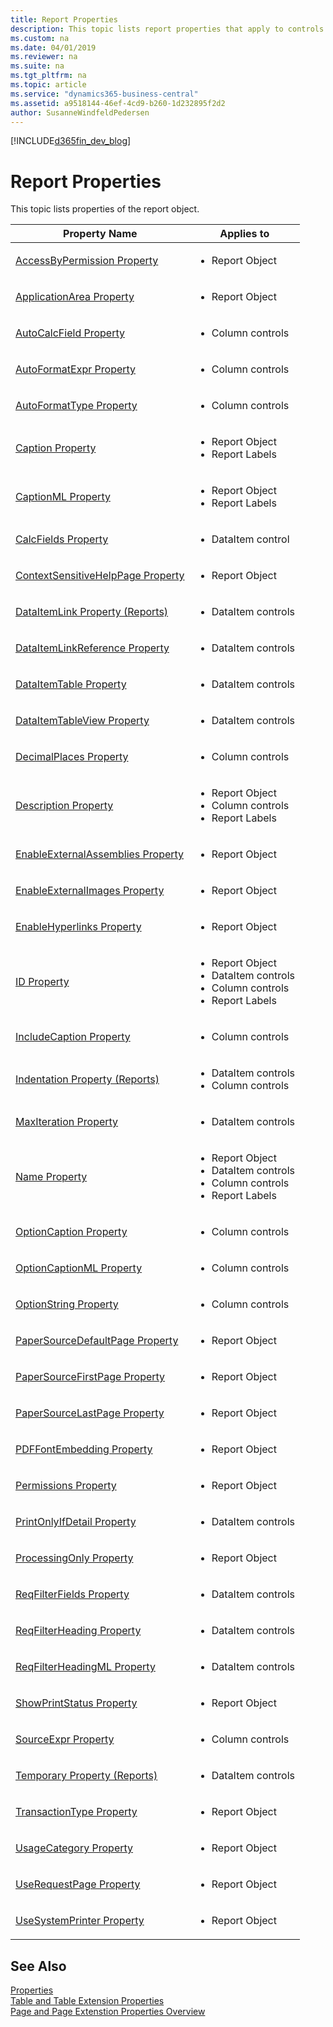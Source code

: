 ```yaml
---
title: Report Properties
description: This topic lists report properties that apply to controls of a report object.
ms.custom: na
ms.date: 04/01/2019
ms.reviewer: na
ms.suite: na
ms.tgt_pltfrm: na
ms.topic: article
ms.service: "dynamics365-business-central"
ms.assetid: a9518144-46ef-4cd9-b260-1d232895f2d2
author: SusanneWindfeldPedersen
---
```


[!INCLUDE[d365fin_dev_blog](../includes/d365fin_dev_blog.md)]

# Report Properties
This topic lists properties of the report object.  

|Property Name|Applies to|
|-------------|-----------|  
[AccessByPermission Property](devenv-accessbypermission-property.md)|<ul><li>Report Object</li></ul>|
|[ApplicationArea Property](devenv-applicationarea-property.md)|<ul><li>Report Object</li></ul>|
|[AutoCalcField Property](devenv-autocalcfield-property.md)|<ul><li>Column controls</li></ul>|
|[AutoFormatExpr Property](devenv-autoformatexpr-property.md)|<ul><li>Column controls</li></ul>|
|[AutoFormatType Property](devenv-autoformattype-property.md)|<ul><li>Column controls</li></ul>|
|[Caption Property](devenv-caption-property.md)|<ul><li>Report Object</li><li>Report Labels</li></ul>|
|[CaptionML Property](devenv-captionml-property.md)|<ul><li>Report Object</li><li>Report Labels</li></ul>|
|[CalcFields Property](devenv-calcfields-property.md)|<ul><li>DataItem control</li></ul>|
|[ContextSensitiveHelpPage Property](devenv-contextsensitivehelppage-property.md)|<ul><li>Report Object</li></ul>|
|[DataItemLink Property \(Reports\)](devenv-dataitemlink-reports-property.md)|<ul><li>DataItem controls</li></ul>|
|[DataItemLinkReference Property](devenv-dataitemlink-reference-property.md)|<ul><li>DataItem controls</li></ul>|
|[DataItemTable Property](devenv-dataitemtable-property.md)|<ul><li>DataItem controls</li></ul>|
|[DataItemTableView Property](devenv-dataitemtableview-property.md)|<ul><li>DataItem controls</li></ul>|
|[DecimalPlaces Property](devenv-decimalplaces-property.md)|<ul><li>Column controls</li></ul>|
|[Description Property](devenv-description-property.md)|<ul><li>Report Object</li><li>Column controls</li><li>Report Labels</li></ul>|
|[EnableExternalAssemblies Property](devenv-enableexternalassemblies-property.md)|<ul><li>Report Object</li></ul>|
|[EnableExternalImages Property](devenv-enableexternalimages-property.md)|<ul><li>Report Object</li></ul>|
|[EnableHyperlinks Property](devenv-enablehyperlinks-property.md)|<ul><li>Report Object</li></ul>|
|[ID Property](devenv-id-property.md)|<ul><li>Report Object</li><li>DataItem controls</li><li>Column controls</li><li>Report Labels</li></ul>|
|[IncludeCaption Property](devenv-includecaption-property.md)|<ul><li>Column controls</li></ul>| 
|[Indentation Property \(Reports\)](devenv-indentation-reports-property.md)|<ul><li>DataItem controls</li><li>Column controls</li><ul>|
|[MaxIteration Property](devenv-maxiteration-property.md)|<ul><li>DataItem controls</li></ul>|
|[Name Property](devenv-name-property.md)|<ul><li>Report Object</li><li>DataItem controls</li><li>Column controls</li><li>Report Labels</li></ul>|
|[OptionCaption Property](devenv-optioncaption-property.md)|<ul><li>Column controls</li></ul>|
|[OptionCaptionML Property](devenv-optioncaptionml-property.md)|<ul><li>Column controls</li></ul>|
|[OptionString Property](devenv-optionstring-property.md)|<ul><li>Column controls</li></ul>|
|[PaperSourceDefaultPage Property](devenv-papersourcedefaultpage-property.md)|<ul><li>Report Object</li></ul>|
|[PaperSourceFirstPage Property](devenv-papersourcefirstpage-property.md)|<ul><li>Report Object</li></ul>|
|[PaperSourceLastPage Property](devenv-papersourcelastpage-property.md)|<ul><li>Report Object</li></ul>|
|[PDFFontEmbedding Property](devenv-pdf-fontembedding-property.md)|<ul><li>Report Object</li></ul>|
|[Permissions Property](devenv-permissions-property.md)|<ul><li>Report Object</li></ul>|
|[PrintOnlyIfDetail Property](devenv-printonlyifdetail-property.md)|<ul><li>DataItem controls</li></ul>|
|[ProcessingOnly Property](devenv-processingonly-property.md)|<ul><li>Report Object</li></ul>|
|[ReqFilterFields Property](devenv-reqfilterfields-property.md)|<ul><li>DataItem controls</li></ul>|
|[ReqFilterHeading Property](devenv-reqfilterheading-property.md)|<ul><li>DataItem controls</li></ul>|
|[ReqFilterHeadingML Property](devenv-reqfilterheadingml-property.md)|<ul><li>DataItem controls</li></ul>|
|[ShowPrintStatus Property](devenv-showprintstatus-property.md)|<ul><li>Report Object</li></ul>|
|[SourceExpr Property](devenv-sourceexpr-property.md)|<ul><li>Column controls</li></ul>|
|[Temporary Property \(Reports\)](devenv-temporary-reports-property.md)|<ul><li>DataItem controls</li></ul>|
|[TransactionType Property](devenv-transactiontype-property.md)|<ul><li>Report Object</li></ul>|
|[UsageCategory Property](devenv-usagecategory-property.md)|<ul><li>Report Object</li></ul>|
|[UseRequestPage Property](devenv-userequestpage-property.md)|<ul><li>Report Object</li></ul>|
|[UseSystemPrinter Property](devenv-usesystemprinter-property.md)|<ul><li>Report Object</li></ul>|

<!--
## Report Object Properties  
 The following properties apply to the report object.  

|Property Name|Report Object|
|-------------|-------------|
|[Caption Property](devenv-caption-property.md)|X|
|[CaptionML Property](devenv-captionml-property.md)|X|
|[Description Property](devenv-description-property.md)|X|
|[EnableExternalAssemblies Property](devenv-enableexternalassemblies-property.md)|X|
|[EnableExternalImages Property](devenv-enableexternalimages-property.md)|X|
|[EnableHyperlinks Property](devenv-enablehyperlinks-property.md)|X|
|[ID Property](devenv-id-property.md)|X|
|[Name Property](devenv-name-property.md)|X|
|[PaperSourceDefaultPage Property](devenv-papersourcedefaultpage-property.md)|X|
|[PaperSourceFirstPage Property](devenv-papersourcefirstpage-property.md)|X|
|[PaperSourceLastPage Property](devenv-papersourcelastpage-property.md)|X|
|[Permissions Property](devenv-permissions-property.md)|X|
|[ProcessingOnly Property](devenv-processingonly-property.md)|X|
|[ShowPrintStatus Property](devenv-showprintstatus-property.md)|X|
|[TransactionType Property](devenv-transactiontype-property.md)|X|
|[UseRequestPage Property](devenv-userequestpage-property.md)|X|
|[UseSystemPrinter Property](devenv-usesystemprinter-property.md)|X|
|[PDFFontEmbedding Property](devenv-pdf-fontembedding-property.md)|X|
|[UsageCategory Property](devenv-usagecategory-property.md)|X|
|[ApplicationArea Property](devenv-applicationarea-property.md)|X|
|[AccessByPermission Property](devenv-accessbypermission-property.md)|X|

## DataItem Properties  
 The following properties apply to **DataItem** controls of a report object.  

|Property Name|Report Object|
|-------------|-------------|
|[CalcFields Property](devenv-calcfields-property.md)|X|
|[DataItemLink Property \(Reports\)](devenv-dataitemlink-reports-property.md)|X|
|[DataItemLinkReference Property](devenv-dataitemlink-reference-property.md)|X|
|[DataItemTable Property](devenv-dataitemtable-property.md)|X|
|[DataItemTableView Property](devenv-dataitemtableview-property.md)|X|
|[ID Property](devenv-id-property.md)|X|
|[Indentation Property \(Reports\)](devenv-indentation-reports-property.md)|X|
|[MaxIteration Property](devenv-maxiteration-property.md)|X|
|[Name Property](devenv-name-property.md)|X|
|[PrintOnlyIfDetail Property](devenv-printonlyifdetail-property.md)|X|
|[ReqFilterFields Property](devenv-reqfilterfields-property.md)|X|
|[ReqFilterHeading Property](devenv-reqfilterheading-property.md)|X|
|[ReqFilterHeadingML Property](devenv-reqfilterheadingml-property.md)|X|
|[Temporary Property \(Reports\)](devenv-temporary-reports-property.md)|X|

## Column Properties  
 The following properties apply to **Column** controls of a report object.  

|Property Name|Report Object|
|-------------|-------------|
|[AutoCalcField Property](devenv-autocalcfield-property.md)|X|
|[AutoFormatExpr Property](devenv-autoformatexpr-property.md)|X|
|[AutoFormatType Property](devenv-autoformattype-property.md)|X|
|[DecimalPlaces Property](devenv-decimalplaces-property.md)|X|
|[Description Property](devenv-description-property.md)|X|
|[ID Property](devenv-id-property.md)|X|
|[IncludeCaption Property](devenv-includecaption-property.md)|X| 
|[Indentation Property \(Reports\)](devenv-indentation-reports-property.md)|X|
|[Name Property](devenv-name-property.md)|X|
|[OptionCaption Property](devenv-optioncaption-property.md)|X|
|[OptionCaptionML Property](devenv-optioncaptionml-property.md)|X|
|[OptionString Property](devenv-optionstring-property.md)|X|
|[SourceExpr Property](devenv-sourceexpr-property.md)|X|

## Report Label Properties  
 The following properties apply to **Report Labels** of a report object.  
|Property Name|Report Object|
|-------------|-------------|
|[Caption Property](devenv-caption-property.md)|X|
|[CaptionML Property](devenv-captionml-property.md)|X|
|[Description Property](devenv-description-property.md)|X|
|[ID Property](devenv-id-property.md)|X|
|[Name Property](devenv-name-property.md)|X|

-->

## See Also  
[Properties](devenv-properties.md)  
[Table and Table Extension Properties](devenv-table-properties.md)  
[Page and Page Extenstion Properties Overview](devenv-page-property-overview.md)
